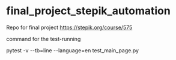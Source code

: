 # final_project_stepik_automation
Repo for final project https://stepik.org/course/575 

command for the test-running

pytest -v --tb=line --language=en test_main_page.py